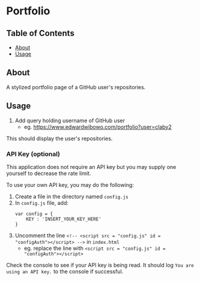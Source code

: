 # Portfolio

## Table of Contents
+ [About](#about)
+ [Usage](#usage)

## About <a name = "about"></a>
A stylized portfolio page of a GitHub user's repositories.

## Usage <a name = "usage"></a>

1. Add query holding username of GitHub user
    - eg. https://www.edwardwibowo.com/portfolio?user=claby2

This should display the user's repositories.

### API Key (optional)

This application does not require an API key but you may supply one yourself to decrease the rate limit.

To use your own API key, you may do the following:
1. Create a file in the directory named `config.js`
2. In `config.js` file, add:
    ```
    var config = {
        KEY : 'INSERT_YOUR_KEY_HERE'
    }
    ```
3. Uncomment the line `<!-- <script src = "config.js" id = "configAuth"></script> -->` in `index.html`
    - eg. replace the line with `<script src = "config.js" id = "configAuth"></script>`

Check the console to see if your API key is being read. It should log `You are using an API key.` to the console if successful.